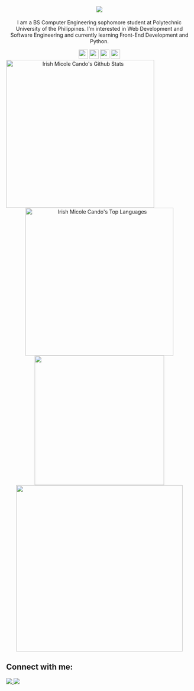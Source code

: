 <h1 align="center">
  <a href="https://git.io/typing-svg">
    <img src="https://readme-typing-svg.herokuapp.com/?lines=Hello!+👋;I'm+Irish+Micole+Cando.&center=true&size=30">
  </a>
</h1>
<p align="center">I am a BS Computer Engineering sophomore student at Polytechnic University of the Philippines. I’m interested in Web Development and Software Engineering and currently learning Front-End Development and Python.</p>

<!-- languages and tools -->
<div align="center">
  <span><img src="https://img.shields.io/badge/html5-E34F26.svg?style=for-the-badge&logo=HTML5&logoColor=white" height="25px" /></span>
  <span><img src="https://img.shields.io/badge/css3-1572B6.svg?style=for-the-badge&logo=css3&logoColor=white" height="25px" /></span>
  <span><img src="https://img.shields.io/badge/javascript-F7DF1E.svg?style=for-the-badge&logo=javascript&logoColor=black" height="25px" /></span>
  <span><img src="https://img.shields.io/badge/python-ffd43b.svg?style=for-the-badge&logo=python&logoColor=306998" height="25px" /></span>
</div>

<!-- stats -->
<div align="center">
   <img alt="Irish Micole Cando's Github Stats" align="left" width="400" src="https://github-readme-stats.vercel.app/api?username=irishmicoletcando&show_icons=true&theme=dark&bg_color=0D1117&text_color=ffffff&hide_border=true&icon_color=528AAE"/></a>
  <img alt="Irish Micole Cando's Top Languages" width="400" src="https://github-readme-stats.vercel.app/api/top-langs/?username=irishmicoletcando&langs_count=8&count_private=true&layout=compact&theme=react&hide_border=true&bg_color=0D1117&title_color=ffffff" /></a>
</div>
<div align="center"> 
  <img width="350" src="https://github-readme-streak-stats.herokuapp.com/?user=irishmicoletcando&hide_border=true&show_icons=true&currStreakNum=FFFFFF&sideNums=FFFFFF&border=true&currStreakLabel=FFFFFF&background=0D1117&sideLabels=FFFFFF&dates=58A6FF" />
  <img width="450" src="https://github-readme-stats.vercel.app/api/wakatime?username=irishmicoletcando&layout=compact&langs_count=10&theme=onedark&hide_border=true&hide=java,dart&title_color=FFFFFF&icon_color=0D1117&text_color=FFFFFF&bg_color=0D1117" />
</div>

<!-- socials -->
<div>
  <h2>Connect with me:</h2>
  <a target="_blank" href="https://www.facebook.com/ayreeeshcando/">
      <img src="https://img.shields.io/badge/irish_micole_cando-D3D3D3.svg?style=for-the-badge&logo=facebook&logoColor=white%22%20height=%2225" />
   </a>
  <a target="_blank" href="https://www.linkedin.com/in/irish-micole-cando-851714225/">
    <img src="https://img.shields.io/badge/irish_micole_cando-0A66C2.svg?style=for-the-badge&logo=linkedin&logoColor=white%22%20height=%2225" />
  </a>
  <br>
</div>

